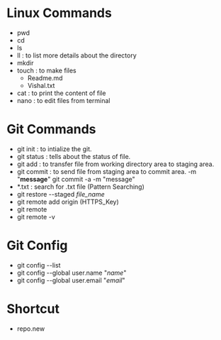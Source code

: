 # Linux Commands
- pwd
- cd
- ls
- ll : to list more details about the directory
- mkdir
- touch : to make files
  - Readme.md
  - Vishal.txt
- cat : to print the content of file
- nano : to edit files from terminal

# Git Commands
- git init : to intialize the git.
- git status : tells about the status of file.
- git add : to transfer file from working directory area to staging area.
- git commit :
  to send file from staging area to commit area.
  -m "__message__"
  git commit -a -m "message"
- *.txt : search for .txt file (Pattern Searching)
- git restore --staged _file_name_ 
- git remote add origin (HTTPS_Key)
- git remote
- git remote -v
  
# Git Config
- git config --list
- git config --global user.name "_name_"
- git config --global user.email "_email_"

# Shortcut
- repo.new

